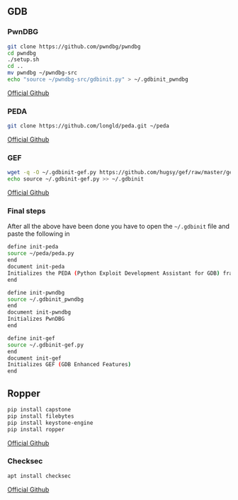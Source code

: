 
## GDB

### PwnDBG

```sh
git clone https://github.com/pwndbg/pwndbg
cd pwndbg
./setup.sh
cd ..
mv pwndbg ~/pwndbg-src
echo "source ~/pwndbg-src/gdbinit.py" > ~/.gdbinit_pwndbg
```

[Official Github](https://github.com/pwndbg/pwndbg)

### PEDA

```sh
git clone https://github.com/longld/peda.git ~/peda
```

[Official Github](https://github.com/longld/peda)

### GEF

```sh
wget -q -O ~/.gdbinit-gef.py https://github.com/hugsy/gef/raw/master/gef.py
echo source ~/.gdbinit-gef.py >> ~/.gdbinit
```

[Official Github](https://github.com/hugsy/gef)

### Final steps

After all the above have been done you have to open the `~/.gdbinit` file and paste the following in

```sh
define init-peda
source ~/peda/peda.py
end
document init-peda
Initializes the PEDA (Python Exploit Development Assistant for GDB) framework
end

define init-pwndbg
source ~/.gdbinit_pwndbg
end
document init-pwndbg
Initializes PwnDBG
end

define init-gef
source ~/.gdbinit-gef.py
end
document init-gef
Initializes GEF (GDB Enhanced Features)
end
```

## Ropper

```sh
pip install capstone
pip install filebytes
pip install keystone-engine
pip install ropper
```

[Official Github](https://github.com/sashs/Ropper)

### Checksec

```sh
apt install checksec
```

[Official Github](https://github.com/slimm609/checksec.sh)